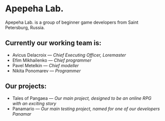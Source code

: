 # Apepeha Lab.
Apepeha Lab. is a group of beginner game developers from Saint Petersburg, Russia.

## Currently our working team is:
- Avicus Delacroix — *Chief Executing Officer, Loremaster*
- Efim Mikhailenko — *Chief programmer*
- Pavel Metelkin — *Chief modeller*
- Nikita Ponomarev — *Programmer*
## Our projects:
- Tales of Pangaea — *Our main project, designed to be an online RPG with an exciting story*
- Panamario — *Our main testing project, named for one of our developers Panamar*
